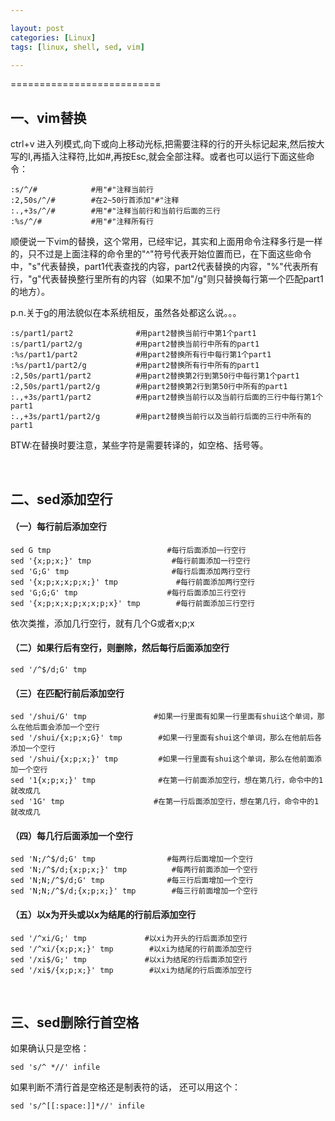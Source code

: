 ```yaml
---

layout: post
categories: [Linux]
tags: [linux, shell, sed, vim]

---
```


==========================

## 一、vim替换

ctrl+v 进入列模式,向下或向上移动光标,把需要注释的行的开头标记起来,然后按大写的I,再插入注释符,比如#,再按Esc,就会全部注释。或者也可以运行下面这些命令：

	:s/^/#            #用"#"注释当前行
	:2,50s/^/#        #在2~50行首添加"#"注释
	:.,+3s/^/#        #用"#"注释当前行和当前行后面的三行
	:%s/^/#           #用"#"注释所有行


顺便说一下vim的替换，这个常用，已经牢记，其实和上面用命令注释多行是一样的，只不过是上面注释的命令里的"^"符号代表开始位置而已，在下面这些命令中，"s"代表替换，part1代表查找的内容，part2代表替换的内容，"%"代表所有行，"g"代表替换整行里所有的内容（如果不加"/g"则只替换每行第一个匹配part1的地方）。

p.n.关于g的用法貌似在本系统相反，虽然各处都这么说。。。

	:s/part1/part2              #用part2替换当前行中第1个part1
	:s/part1/part2/g            #用part2替换当前行中所有的part1
	:%s/part1/part2             #用part2替换所有行中每行第1个part1
	:%s/part1/part2/g           #用part2替换所有行中所有的part1
	:2,50s/part1/part2          #用part2替换第2行到第50行中每行第1个part1
	:2,50s/part1/part2/g        #用part2替换第2行到第50行中所有的part1
	:.,+3s/part1/part2          #用part2替换当前行以及当前行后面的三行中每行第1个part1
	:.,+3s/part1/part2/g        #用part2替换当前行以及当前行后面的三行中所有的part1

BTW:在替换时要注意，某些字符是需要转译的，如空格、括号等。

   <br />

## 二、sed添加空行

#### （一）每行前后添加空行

	sed G tmp                          #每行后面添加一行空行
	sed '{x;p;x;}' tmp                  #每行前面添加一行空行
	sed 'G;G' tmp                       #每行后面添加两行空行
	sed '{x;p;x;x;p;x;}' tmp             #每行前面添加两行空行
	sed 'G;G;G' tmp                    #每行后面添加三行空行
	sed '{x;p;x;x;p;x;x;p;x}' tmp        #每行前面添加三行空行

依次类推，添加几行空行，就有几个G或者x;p;x

#### （二）如果行后有空行，则删除，然后每行后面添加空行

	sed '/^$/d;G' tmp

#### （三）在匹配行前后添加空行

	sed '/shui/G' tmp               #如果一行里面有如果一行里面有shui这个单词，那么在他后面会添加一个空行
	sed '/shui/{x;p;x;G}' tmp        #如果一行里面有shui这个单词，那么在他前后各添加一个空行
	sed '/shui/{x;p;x;}' tmp         #如果一行里面有shui这个单词，那么在他前面添加一个空行
	sed '1{x;p;x;}' tmp              #在第一行前面添加空行，想在第几行，命令中的1就改成几
	sed '1G' tmp                    #在第一行后面添加空行，想在第几行，命令中的1就改成几

#### （四）每几行后面添加一个空行

	sed 'N;/^$/d;G' tmp                #每两行后面增加一个空行
	sed 'N;/^$/d;{x;p;x;}' tmp          #每两行前面添加一个空行
	sed 'N;N;/^$/d;G' tmp              #每三行后面增加一个空行
	sed 'N;N;/^$/d;{x;p;x;}' tmp        #每三行前面增加一个空行

#### （五）以x为开头或以x为结尾的行前后添加空行

	sed '/^xi/G;' tmp             #以xi为开头的行后面添加空行
	sed '/^xi/{x;p;x;}' tmp        #以xi为结尾的行前面添加空行
	sed '/xi$/G;' tmp             #以xi为结尾的行后面添加空行
	sed '/xi$/{x;p;x;}' tmp        #以xi为结尾的行后面添加空行

   <br />

## 三、sed删除行首空格

如果确认只是空格：

	sed 's/^ *//' infile

如果判断不清行首是空格还是制表符的话， 还可以用这个：

	sed 's/^[[:space:]]*//' infile

  <br />
